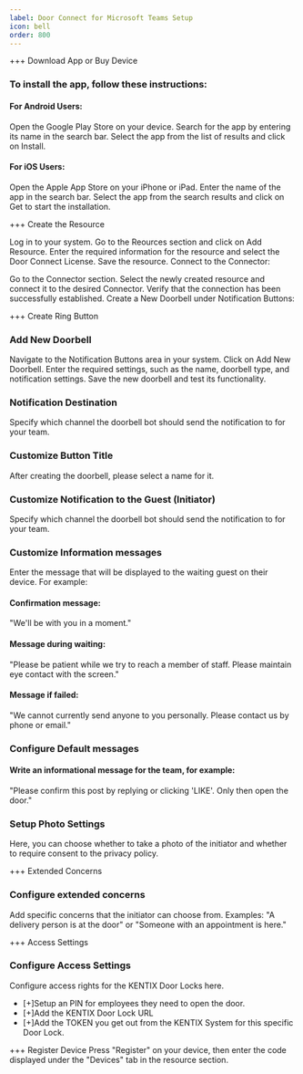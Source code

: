 ```yaml
---
label: Door Connect for Microsoft Teams Setup
icon: bell
order: 800
---
```


+++ Download App or Buy Device

### To install the app, follow these instructions:

#### For Android Users:

Open the Google Play Store on your device.
Search for the app by entering its name in the search bar.
Select the app from the list of results and click on Install.

#### For iOS Users:

Open the Apple App Store on your iPhone or iPad.
Enter the name of the app in the search bar.
Select the app from the search results and click on Get to start the installation.

+++ Create the Resource

Log in to your system.
Go to the Reources section and click on Add Resource.
Enter the required information for the resource and select the Door Connect License.
Save the resource.
Connect to the Connector:

Go to the Connector section.
Select the newly created resource and connect it to the desired Connector.
Verify that the connection has been successfully established.
Create a New Doorbell under Notification Buttons:


+++ Create Ring Button

### Add New Doorbell

Navigate to the Notification Buttons area in your system.
Click on Add New Doorbell.
Enter the required settings, such as the name, doorbell type, and notification settings.
Save the new doorbell and test its functionality.

### Notification Destination
Specify which channel the doorbell bot should send the notification to for your team.

### Customize Button Title
After creating the doorbell, please select a name for it.

### Customize Notification to the Guest (Initiator)
Specify which channel the doorbell bot should send the notification to for your team.


### Customize Information messages
Enter the message that will be displayed to the waiting guest on their device. For example:

#### Confirmation message:
"We'll be with you in a moment."

#### Message during waiting:
"Please be patient while we try to reach a member of staff. Please maintain eye contact with the screen."

#### Message if failed:
"We cannot currently send anyone to you personally. Please contact us by phone or email."

### Configure Default messages
#### Write an informational message for the team, for example:
"Please confirm this post by replying or clicking 'LIKE'. Only then open the door."

### Setup Photo Settings
Here, you can choose whether to take a photo of the initiator and whether to require consent to the privacy policy.

+++ Extended Concerns

### Configure extended concerns
Add specific concerns that the initiator can choose from. Examples: "A delivery person is at the door" or "Someone with an appointment is here."


+++ Access Settings

### Configure Access Settings
Configure access rights for the KENTIX Door Locks here.

- [+]Setup an PIN for employees they need to open the door.
- [+]Add the KENTIX Door Lock URL
- [+]Add the TOKEN you get out from the KENTIX System for this specific Door Lock.



+++ Register Device
Press "Register" on your device, then enter the code displayed under the "Devices" tab in the resource section.